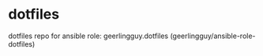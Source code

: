 # dotfiles
dotfiles repo for ansible role: geerlingguy.dotfiles (geerlingguy/ansible-role-dotfiles)

